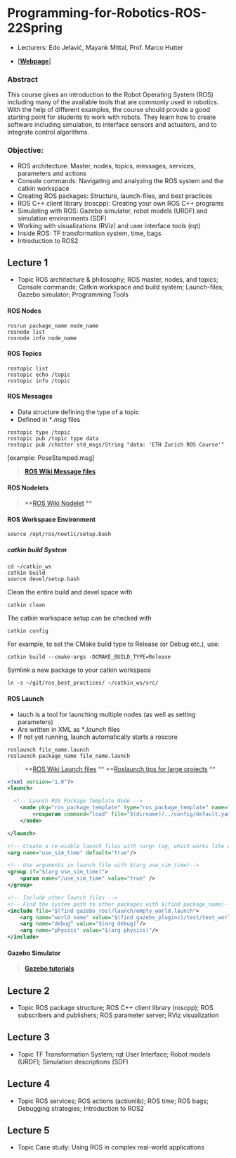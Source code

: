# Programming-for-Robotics-ROS-22Spring

+ Lecturers: Edo Jelavić, Mayank Mittal, Prof. Marco Hutter

+  [**[Webpage](https://rsl.ethz.ch/education-students/lectures/ros.html)**]

### Abstract

This course gives an introduction to the Robot Operating System (ROS) including many of the available tools that are commonly used in robotics. With the help of different examples, the course should provide a good starting point for students to work with robots. They learn how to create software including simulation, to interface sensors and actuators, and to integrate control algorithms.

### Objective:

+ ROS architecture: Master, nodes, topics, messages, services, parameters and actions
+ Console commands: Navigating and analyzing the ROS system and the catkin workspace
+ Creating ROS packages: Structure, launch-​files, and best practices
+ ROS C++ client library (roscpp): Creating your own ROS C++ programs
+ Simulating with ROS: Gazebo simulator, robot models (URDF) and simulation environments (SDF)
+ Working with visualizations (RViz) and user interface tools (rqt)
+ Inside ROS: TF transformation system, time, bags
+ Introduction to ROS2

## Lecture 1
+ Topic
	ROS architecture & philosophy; ROS master, nodes, and topics; Console commands; Catkin workspace and build system; Launch-files; Gazebo simulator; Programming Tools

#### ROS Nodes

```shell
rosrun package_name node_name
rosnode list
rosnode info node_name
```
#### ROS Topics

```shell
rostopic list
rostopic echo /topic
rostopic info /topic
```
#### ROS Messages
+ Data structure defining the type of a topic
+ Defined in **.msg*  files
```
rostopic type /topic
rostopic pub /topic type data
rostopic pub /chatter std_msgs/String "data: 'ETH Zurich ROS Course'"
```
[example: PoseStamped.msg]
> **[ROS Wiki Message files](http://wiki.ros.org/Messages)**

#### ROS Nodelets
> **[ROS Wiki Nodelet](http://wiki.ros.org/nodelet) **

#### ROS Workspace Environment
```
source /opt/ros/noetic/setup.bash
```
##### catkin build System
```
cd ~/catkin_ws
catkin build
source devel/setup.bash
```
Clean the entire build and devel space with
```
catkin clean
```
The catkin workspace setup can be checked with
```
catkin config
```
For example, to set the CMake build type to Release (or Debug etc.), use:
```
catkin build --cmake-args -DCMAKE_BUILD_TYPE=Release
```
Symlink a new package to your catkin workspace
```
ln -s ~/git/ros_best_practices/ ~/catkin_ws/src/
```
#### ROS Launch
+ lauch is a tool for launching multiple nodes (as well as setting parameters)
+ Are written in XML as **.launch* files
+ If not yet running, launch automatically starts a roscore
```
roslaunch file_name.launch
roslaunch package_name file_name.launch
```
> **[ROS Wiki Launch files](http://wiki.ros.org/roslaunch/XML) **
> **[Roslaunch tips for large projects](http://wiki.ros.org/roslaunch/Tutorials/Roslaunch%20tips%20for%20larger%20projects) **

```XML
<?xml version="1.0"?>
<launch>

  <!-- Launch ROS Package Template Node -->
	<node pkg="ros_package_template" type="ros_package_template" name="ros_package_template" output="screen">
		<rosparam command="load" file="$(dirname)/../config/default.yaml" />
	</node>

</launch>
```

```XML
<!-- Create a re-usable launch files with <arg> tag, which works like a parameter -->
<arg name="use_sim_time" default="true"/>

<!-- Use arguments in launch file with $(arg use_sim_time)-->
<group if="$(arg use_sim_time)">
	<param name="/use_sim_time" value="true" />
</group>

<!-- Include other launch files -->
<!-- Find the system path to other packages with $(find package_name)-->
<include file="$(find gazebo_ros)/launch/empty_world.launch">
	<arg name="world_name" value="$(find gazebo_plugins)/test/test_worlds/$(arg world).world"/>
    <arg name="debug" value="$(arg debug)"/>
    <arg name="physics" value="$(arg physics)"/>
</include>
```
#### Gazebo Simulator
> **[Gazebo tutorials](http://gazebosim.org/tutorials)**



## Lecture 2

+ Topic
	ROS package structure; ROS C++ client library (roscpp); ROS subscribers and publishers; ROS parameter server; RViz visualization



## Lecture 3

+ Topic
	TF Transformation System; rqt User Interface; Robot models (URDF); Simulation descriptions (SDF)



## Lecture 4

+ Topic
	ROS services; ROS actions (actionlib); ROS time; ROS bags; Debugging strategies; Introduction to ROS2



## Lecture 5

+ Topic
	Case study: Using ROS in complex real-​world applications

